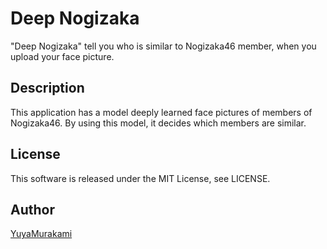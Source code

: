 Deep Nogizaka
====
"Deep Nogizaka" tell you who is similar to Nogizaka46 member, when you upload your face picture.

## Description

This application has a model deeply learned face pictures of members of Nogizaka46. By using this model, it decides which members are similar.

## License

This software is released under the MIT License, see LICENSE.

## Author

[YuyaMurakami](https://twitter.com/yu8muraka3)
